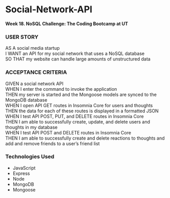 # Social-Network-API
**Week 18. NoSQL Challenge: The Coding Bootcamp at UT**

### USER STORY
AS A social media startup\
I WANT an API for my social network that uses a NoSQL database\
SO THAT my website can handle large amounts of unstructured data

### ACCEPTANCE CRITERIA
GIVEN a social network API\
WHEN I enter the command to invoke the application\
THEN my server is started and the Mongoose models are synced to the MongoDB database\
WHEN I open API GET routes in Insomnia Core for users and thoughts\
THEN the data for each of these routes is displayed in a formatted JSON\
WHEN I test API POST, PUT, and DELETE routes in Insomnia Core\
THEN I am able to successfully create, update, and delete users and thoughts in my database\
WHEN I test API POST and DELETE routes in Insomnia Core\
THEN I am able to successfully create and delete reactions to thoughts and add and remove friends to a user’s friend list

### Technologies Used
* JavaScript
* Express
* Node
* MongoDB
* Mongoose
